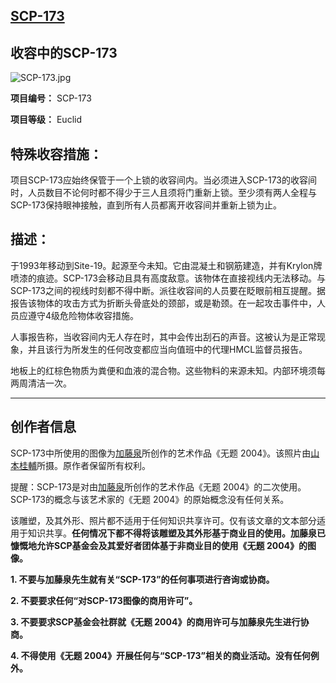 ## [SCP-173](https://scp-wiki-cn.wikidot.com/scp-173)

## 收容中的SCP-173

![SCP-173.jpg](http://05command-cn.wdfiles.com/local--files/staff%3Aimageuploadpage/SCP-173.jpg)

**项目编号：** SCP-173

**项目等级：** Euclid

## **特殊收容措施：**

项目SCP-173应始终保管于一个上锁的收容间内。当必须进入SCP-173的收容间时，人员数目不论何时都不得少于三人且须将门重新上锁。至少须有两人全程与SCP-173保持眼神接触，直到所有人员都离开收容间并重新上锁为止。

## **描述：**

于1993年移动到Site-19。起源至今未知。它由混凝土和钢筋建造，并有Krylon牌喷漆的痕迹。SCP-173会移动且具有高度敌意。该物体在直接视线内无法移动。与SCP-173之间的视线时刻都不得中断。派往收容间的人员要在眨眼前相互提醒。据报告该物体的攻击方式为折断头骨底处的颈部，或是勒颈。在一起攻击事件中，人员应遵守4级危险物体收容措施。

人事报告称，当收容间内无人存在时，其中会传出刮石的声音。这被认为是正常现象，并且该行为所发生的任何改变都应当向值班中的代理HMCL监督员报告。

地板上的红棕色物质为粪便和血液的混合物。这些物料的来源未知。内部环境须每两周清洁一次。

------

## **创作者信息**

SCP-173中所使用的图像为[加藤泉](http://izumikato.com/#Untitled-2004)所创作的艺术作品《无题 2004》。该照片由[山本桂輔](http://www.scaithebathhouse.com/en/exhibitions/2005/04/izumi_kato/)所摄。原作者保留所有权利。

提醒：SCP-173是对由[加藤泉](http://izumikato.com/#Untitled-2004)所创作的艺术作品《无题 2004》的二次使用。SCP-173的概念与该艺术家的《无题 2004》的原始概念没有任何关系。

该雕塑，及其外形、照片都不适用于任何知识共享许可。仅有该文章的文本部分适用于知识共享。**任何情况下都不得将该雕塑及其外形基于商业目的使用。加藤泉已慷慨地允许SCP基金会及其爱好者团体基于非商业目的使用《无题 2004》的图像。**

**1. 不要与加藤泉先生就有关“SCP-173”的任何事项进行咨询或协商。**

**2. 不要要求任何“对SCP-173图像的商用许可”。**

**3. 不要要求SCP基金会社群就《无题 2004》的商用许可与加藤泉先生进行协商。**

**4. 不得使用《无题 2004》开展任何与“SCP-173”相关的商业活动。没有任何例外。**